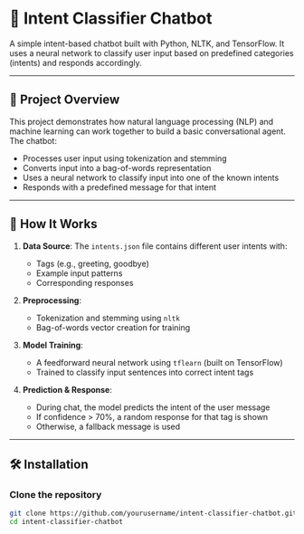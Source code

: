 # 💬 Intent Classifier Chatbot

A simple intent-based chatbot built with Python, NLTK, and TensorFlow. It uses a neural network to classify user input based on predefined categories (intents) and responds accordingly.

---

## 📌 Project Overview

This project demonstrates how natural language processing (NLP) and machine learning can work together to build a basic conversational agent. The chatbot:
- Processes user input using tokenization and stemming
- Converts input into a bag-of-words representation
- Uses a neural network to classify input into one of the known intents
- Responds with a predefined message for that intent

---

## 🧠 How It Works

1. **Data Source**: The `intents.json` file contains different user intents with:
   - Tags (e.g., greeting, goodbye)
   - Example input patterns
   - Corresponding responses

2. **Preprocessing**:
   - Tokenization and stemming using `nltk`
   - Bag-of-words vector creation for training

3. **Model Training**:
   - A feedforward neural network using `tflearn` (built on TensorFlow)
   - Trained to classify input sentences into correct intent tags

4. **Prediction & Response**:
   - During chat, the model predicts the intent of the user message
   - If confidence > 70%, a random response for that tag is shown
   - Otherwise, a fallback message is used

---

## 🛠️ Installation

### Clone the repository
```bash
git clone https://github.com/yourusername/intent-classifier-chatbot.git
cd intent-classifier-chatbot
